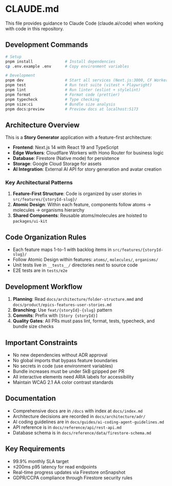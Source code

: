# CLAUDE.md

This file provides guidance to Claude Code (claude.ai/code) when working with code in this repository.

## Development Commands

```bash
# Setup
pnpm install              # Install dependencies
cp .env.example .env      # Copy environment variables

# Development
pnpm dev                  # Start all services (Next.js:3000, CF Worker:8787, Storybook:6006)
pnpm test                 # Run test suite (vitest + Playwright)
pnpm lint                 # Run linter (eslint + stylelint)
pnpm format               # Format code (prettier)
pnpm typecheck            # Type checking
pnpm size:ci              # Bundle size analysis
pnpm docs:preview         # Preview docs at localhost:5173
```

## Architecture Overview

This is a **Story Generator** application with a feature-first architecture:

- **Frontend**: Next.js 14 with React 19 and TypeScript
- **Edge Workers**: Cloudflare Workers with Hono Router for business logic
- **Database**: Firestore (Native mode) for persistence
- **Storage**: Google Cloud Storage for assets
- **AI Integration**: External AI API for story generation and avatar creation

### Key Architectural Patterns

1. **Feature-First Structure**: Code is organized by user stories in `src/features/{storyId-slug}/`
2. **Atomic Design**: Within each feature, components follow atoms → molecules → organisms hierarchy
3. **Shared Components**: Reusable atoms/molecules are hoisted to `packages/ui-kit`

## Code Organization Rules

- Each feature maps 1-to-1 with backlog items in `src/features/{storyId-slug}/`
- Follow Atomic Design within features: `atoms/`, `molecules/`, `organisms/`
- Unit tests live in `__tests__/` directories next to source code
- E2E tests are in `tests/e2e`

## Development Workflow

1. **Planning**: Read `docs/architecture/folder-structure.mmd` and `docs/product/epics-features-user-stories.md`
2. **Branching**: Use `feat/{storyId}-{slug}` pattern
3. **Commits**: Prefix with `[Story {storyId}]`
4. **Quality Gates**: All PRs must pass lint, format, tests, typecheck, and bundle size checks

## Important Constraints

- No new dependencies without ADR approval
- No global imports that bypass feature boundaries
- No secrets in code (use environment variables)
- Bundle increases must be under 5kB gzipped per PR
- All interactive elements need ARIA labels for accessibility
- Maintain WCAG 2.1 AA color contrast standards

## Documentation

- Comprehensive docs are in `/docs` with index at `docs/index.md`
- Architecture decisions are recorded in `docs/architecture/adr/`
- AI coding guidelines are in `docs/guides/ai-coding-agent-guidelines.md`
- API reference is in `docs/reference/api/rest-api.md`
- Database schema is in `docs/reference/data/firestore-schema.md`

## Key Requirements

- 99.9% monthly SLA target
- ≤200ms p95 latency for read endpoints
- Real-time progress updates via Firestore onSnapshot
- GDPR/CCPA compliance through Firestore security rules